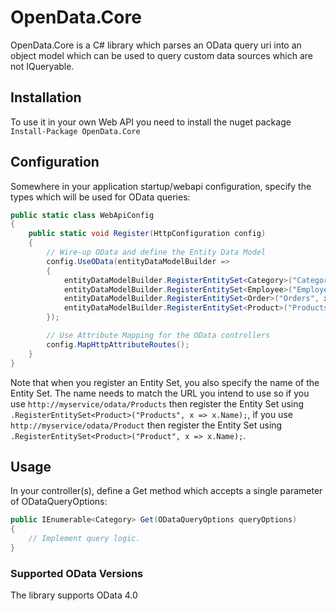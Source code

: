 OpenData.Core
=====================

OpenData.Core is a C# library which parses an OData query uri into an object model which can be used to query custom data sources which are not IQueryable.

## Installation

To use it in your own Web API you need to install the nuget package `Install-Package OpenData.Core`

## Configuration

Somewhere in your application startup/webapi configuration, specify the types which will be used for OData queries:

```csharp
public static class WebApiConfig
{
    public static void Register(HttpConfiguration config)
    {
        // Wire-up OData and define the Entity Data Model
        config.UseOData(entityDataModelBuilder =>
        {
            entityDataModelBuilder.RegisterEntitySet<Category>("Categories", x => x.Name);
            entityDataModelBuilder.RegisterEntitySet<Employee>("Employees", x => x.EmailAddress);
            entityDataModelBuilder.RegisterEntitySet<Order>("Orders", x => x.OrderId);
            entityDataModelBuilder.RegisterEntitySet<Product>("Products", x => x.Name);
        });

        // Use Attribute Mapping for the OData controllers
        config.MapHttpAttributeRoutes();
    }
}
```

Note that when you register an Entity Set, you also specify the name of the Entity Set. The name needs to match the URL you intend to use so if you use `http://myservice/odata/Products` then register the Entity Set using `.RegisterEntitySet<Product>("Products", x => x.Name);`, if you use `http://myservice/odata/Product` then register the Entity Set using `.RegisterEntitySet<Product>("Product", x => x.Name);`.

## Usage

In your controller(s), define a Get method which accepts a single parameter of ODataQueryOptions:

```csharp
public IEnumerable<Category> Get(ODataQueryOptions queryOptions)
{
    // Implement query logic.
}
```

### Supported OData Versions

The library supports OData 4.0